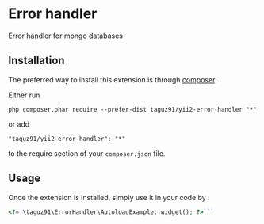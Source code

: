 Error handler
=============
Error handler for mongo databases

Installation
------------

The preferred way to install this extension is through [composer](http://getcomposer.org/download/).

Either run

```
php composer.phar require --prefer-dist taguz91/yii2-error-handler "*"
```

or add

```
"taguz91/yii2-error-handler": "*"
```

to the require section of your `composer.json` file.


Usage
-----

Once the extension is installed, simply use it in your code by  :

```php
<?= \taguz91\ErrorHandler\AutoloadExample::widget(); ?>```